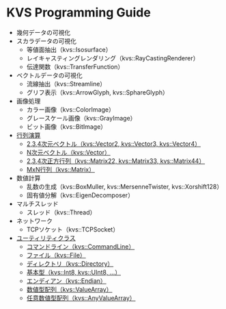 # KVS Programming Guide #

  * 幾何データの可視化
  * スカラデータの可視化
    * 等値面抽出（kvs::Isosurface）
    * レイキャスティングレンダリング（kvs::RayCastingRenderer）
    * 伝達関数（kvs::TransferFunction）
  * ベクトルデータの可視化
    * 流線抽出（kvs::Streamline）
    * グリフ表示（kvs::ArrowGlyph, kvs::SphareGlyph）
  * 画像処理
    * カラー画像（kvs::ColorImage）
    * グレースケール画像（kvs::GrayImage）
    * ビット画像（kvs::BitImage）
  * [行列演算](guide_matrix_classes_jp.md)
    * [2,3,4次元ベクトル（kvs::Vector2, kvs::Vector3, kvs::Vector4）](guide_vector234_jp.md)
    * [N次元ベクトル（kvs::Vector）](guide_vectorn_jp.md)
    * [2,3,4次正方行列（kvs::Matrix22, kvs::Matrix33, kvs::Matrix44）](guide_matrix234_jp.md)
    * [MxN行列（kvs::Matrix）](guide_matrixmn_jp.md)
  * 数値計算
    * 乱数の生成（kvs::BoxMuller, kvs::MersenneTwister, kvs::Xorshift128）
    * 固有値分解（kvs::EigenDecomposer）
  * マルチスレッド
    * スレッド（kvs::Thread）
  * ネットワーク
    * TCPソケット（kvs::TCPSocket）
  * [ユーティリティクラス](guide_utility_classes_jp.md)
    * [コマンドライン（kvs::CommandLine）](guide_commandline_jp.md)
    * [ファイル（kvs::File）](guide_file_jp.md)
    * [ディレクトリ（kvs::Directory）](guide_directory_jp.md)
    * [基本型（kvs::Int8, kvs::UInt8, ...）](guide_type_jp.md)
    * [エンディアン（kvs::Endian）](guide_endian_jp.md)
    * [数値型配列（kvs::ValueArray）](guide_valuearray_jp.md)
    * [任意数値型配列（kvs::AnyValueArray）](guide_anyvaluearray_jp.md)